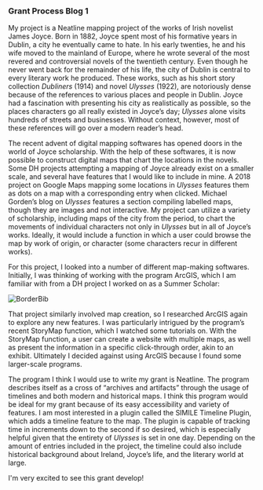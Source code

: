 ### Grant Process Blog 1

My project is a Neatline mapping project of the works of Irish novelist James Joyce. Born in 1882, Joyce spent most of his formative years 
in Dublin, a city he eventually came to hate. In his early twenties, he and his wife moved to the mainland of Europe, where he wrote several 
of the most revered and controversial novels of the twentieth century. Even though he never went back for the remainder of his life, the city
of Dublin is central to every literary work he produced. These works, such as his short story collection _Dubliners_ (1914) and novel _Ulysses_
(1922), are notoriously dense because of the references to various places and people in Dublin. Joyce had a fascination with presenting his city 
as realistically as possible, so the places characters go all really existed in Joyce’s day; _Ulysses_ alone visits hundreds of streets and 
businesses. Without context, however, most of these references will go over a modern reader’s head. 

The recent advent of digital mapping softwares has opened doors in the world of Joyce scholarship. With the help of these softwares, it is now 
possible to construct digital maps that chart the locations in the novels. Some DH projects attempting a mapping of Joyce already exist on a smaller 
scale, and several have features that I would like to include in mine. A 2018 project on Google Maps mapping some locations in _Ulysses_ features them 
as dots on a map with a corresponding entry when clicked. Michael Gorden’s blog on _Ulysses_ features a section compiling labelled maps, though they 
are images and not interactive. My project can utilize a variety of scholarship, including maps of the city from the period, to chart the movements 
of individual characters not only in _Ulysses_ but in all of Joyce’s works. Ideally, it would include a function in which a user could browse the map 
by work of origin, or character (some characters recur in different works).

For this project, I looked into a number of different map-making softwares. Initially, I was thinking of working with the program ArcGIS, which I 
am familiar with from a DH project I worked on as a Summer Scholar:

![BorderBib](https://kazjohnstone.github.io/kazjohnstone.github.io/images/borderbib.png)

That project similarly involved map creation, so I researched ArcGIS again to explore any new features. I was particularly intrigued by the program’s recent StoryMap function, which I watched some tutorials on. With the StoryMap function, a user can create a website with multiple maps, as well as present 
the information in a specific click-through order, akin to an exhibit. Ultimately I decided against using ArcGIS because I found some larger-scale programs.


The program I think I would use to write my grant is Neatline. The program describes itself as a cross of “archives and artifacts” through the usage of 
timelines and both modern and historical maps. I think this program would be ideal for my grant because of its easy accessibility and variety of features.
I am most interested in a plugin called the SIMILE Timeline Plugin, which adds a timeline feature to the map. The plugin is capable of tracking time in 
increments down to the second if so desired, which is especially helpful given that the entirety of _Ulysses_ is set in one day. Depending on the amount 
of entries included in the project, the timeline could also include historical background about Ireland, Joyce’s life, and the literary world at large. 

I'm very excited to see this grant develop!
